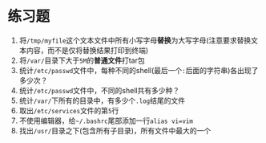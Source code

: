 # 练习题

1. 将``/tmp/myfile``这个文本文件中所有小写字母**替换**为大写字母(注意要求替换文本内容，而不是仅将替换结果打印到终端)
2. 将``/var/``目录下大于``5M``的**普通文件**打tar包
3. 统计``/etc/passwd``文件中，每种不同的shell(最后一个``:``后面的字符串)各出现了多少次？
4. 统计``/etc/passwd``文件中，不同的shell共有多少种？
5. 统计``/var/``下所有的目录中，有多少个``.log``结尾的文件
6. 取出``/etc/services``文件的第``5``行
7. 不使用编辑器，给``~/.bashrc``尾部添加一行``alias vi=vim``
8. 找出``/usr/``目录之下(包含所有子目录)，所有文件中最大的一个
